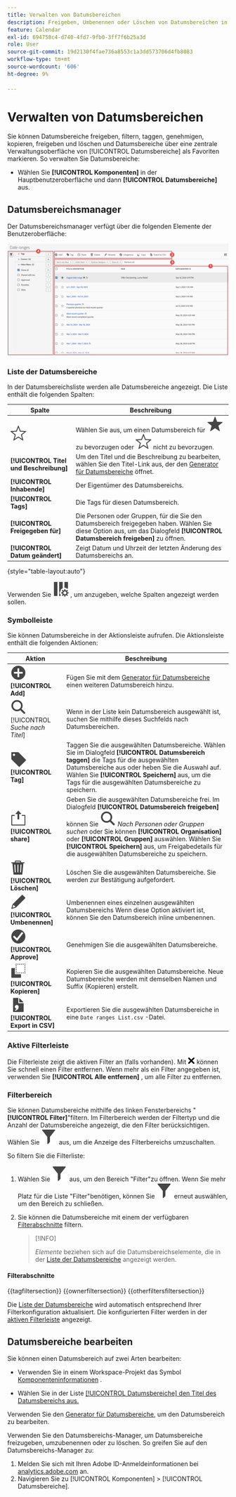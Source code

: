 ```yaml
---
title: Verwalten von Datumsbereichen
description: Freigeben, Umbenennen oder Löschen von Datumsbereichen in Analysis Workspace.
feature: Calendar
exl-id: 694758c4-d740-4fd7-9fb0-3ff7f6b25a3d
role: User
source-git-commit: 19d2130f4fae736a8553c1a3dd573706d4fb8083
workflow-type: tm+mt
source-wordcount: '606'
ht-degree: 9%

---
```


# Verwalten von Datumsbereichen


Sie können Datumsbereiche freigeben, filtern, taggen, genehmigen, kopieren, freigeben und löschen und Datumsbereiche über eine zentrale Verwaltungsoberfläche von [!UICONTROL Datumsbereiche] als Favoriten markieren. So verwalten Sie Datumsbereiche:

* Wählen Sie **[!UICONTROL Komponenten]** in der Hauptbenutzeroberfläche und dann **[!UICONTROL Datumsbereiche]** aus.


## Datumsbereichsmanager

Der Datumsbereichsmanager verfügt über die folgenden Elemente der Benutzeroberfläche:

![Benutzeroberfläche für Datumsbereiche](assets/date-ranges-manager.png)

### Liste der Datumsbereiche

In der Datumsbereichsliste werden alle Datumsbereiche angezeigt. Die Liste enthält die folgenden Spalten:

| Spalte | Beschreibung |
| --- | --- | 
| ![StarOutline](/help/assets/icons/StarOutline.svg) | Wählen Sie aus, um einen Datumsbereich für ![Star](/help/assets/icons/Star.svg) zu bevorzugen oder ![StarOutline](/help/assets/icons/StarOutline.svg) nicht zu bevorzugen. |
| **[!UICONTROL Titel und Beschreibung]** | Um den Titel und die Beschreibung zu bearbeiten, wählen Sie den Titel-Link aus, der den [Generator für Datumsbereiche](/help/components/date-ranges/create.md#date-range-builder) öffnet. |
| **[!UICONTROL Inhabende]** | Der Eigentümer des Datumsbereichs. |
| **[!UICONTROL Tags]** | Die Tags für diesen Datumsbereich. |
| **[!UICONTROL Freigegeben für]** | Die Personen oder Gruppen, für die Sie den Datumsbereich freigegeben haben. Wählen Sie diese Option aus, um das Dialogfeld **[!UICONTROL Datumsbereich freigeben]** zu öffnen. |
| **[!UICONTROL Datum geändert]** | Zeigt Datum und Uhrzeit der letzten Änderung des Datumsbereichs an. |

{style="table-layout:auto"}

Verwenden Sie ![ColumnSetting](/help/assets/icons/ColumnSetting.svg) , um anzugeben, welche Spalten angezeigt werden sollen.

### Symbolleiste

Sie können Datumsbereiche in der Aktionsleiste aufrufen. Die Aktionsleiste enthält die folgenden Aktionen:

| Aktion | Beschreibung |
|---|---|
| ![AddCircle](/help/assets/icons/AddCircle.svg) **[!UICONTROL Add]** | Fügen Sie mit dem [Generator für Datumsbereiche](create.md#date-range-builder) einen weiteren Datumsbereich hinzu. |
| ![Suche](/help/assets/icons/Search.svg) [!UICONTROL *Suche nach Titel*] | Wenn in der Liste kein Datumsbereich ausgewählt ist, suchen Sie mithilfe dieses Suchfelds nach Datumsbereichen. |
| ![Beschriftung](/help/assets/icons/Label.svg) **[!UICONTROL Tag]** | Taggen Sie die ausgewählten Datumsbereiche. Wählen Sie im Dialogfeld **[!UICONTROL Datumsbereich taggen]** die Tags für die ausgewählten Datumsbereiche aus oder heben Sie die Auswahl auf. Wählen Sie **[!UICONTROL Speichern]** aus, um die Tags für die ausgewählten Datumsbereiche zu speichern. |
| ![share](/help/assets/icons/ShareLight.svg) **[!UICONTROL share]** | Geben Sie die ausgewählten Datumsbereiche frei. Im Dialogfeld **[!UICONTROL Datumsbereich freigeben]** können Sie ![Suchen](/help/assets/icons/Search.svg) *Nach Personen oder Gruppen suchen* oder Sie können **[!UICONTROL Organisation]** oder **[!UICONTROL Gruppen]** auswählen. Wählen Sie **[!UICONTROL Speichern]** aus, um Freigabedetails für die ausgewählten Datumsbereiche zu speichern. |
| ![Löschen](/help/assets/icons/Delete.svg) **[!UICONTROL Löschen]** | Löschen Sie die ausgewählten Datumsbereiche. Sie werden zur Bestätigung aufgefordert. |
| ![Bearbeiten](/help/assets/icons/Edit.svg) **[!UICONTROL Umbenennen]** | Umbenennen eines einzelnen ausgewählten Datumsbereichs Wenn diese Option aktiviert ist, können Sie den Datumsbereich inline umbenennen. |
| ![CheckmarkCircle](/help/assets/icons/CheckmarkCircle.svg) **[!UICONTROL Approve]** | Genehmigen Sie die ausgewählten Datumsbereiche. |
| ![Kopieren](/help/assets/icons/Copy.svg) **[!UICONTROL Kopieren]** | Kopieren Sie die ausgewählten Datumsbereiche. Neue Datumsbereiche werden mit demselben Namen und Suffix (Kopieren) erstellt. |
| ![FileCSV](/help/assets/icons/FileCSV.svg) **[!UICONTROL Export in CSV]** | Exportieren Sie die ausgewählten Datumsbereiche in eine `Date ranges List.csv` -Datei. |

### Aktive Filterleiste

Die Filterleiste zeigt die aktiven Filter an (falls vorhanden). Mit ![CrossSize75](/help/assets/icons/CrossSize75.svg) können Sie schnell einen Filter entfernen. Wenn mehr als ein Filter angegeben ist, verwenden Sie **[!UICONTROL Alle entfernen]** , um alle Filter zu entfernen.

### Filterbereich

Sie können Datumsbereiche mithilfe des linken Fensterbereichs &quot;**[!UICONTROL Filter]**&quot;filtern. Im Filterbereich werden der Filtertyp und die Anzahl der Datumsbereiche angezeigt, die den Filter berücksichtigen. Wählen Sie ![Filter](/help/assets/icons/Filter.svg) aus, um die Anzeige des Filterbereichs umzuschalten.

So filtern Sie die Filterliste:

1. Wählen Sie ![Filter](/help/assets/icons/Filter.svg) aus, um den Bereich &quot;Filter&quot;zu öffnen. Wenn Sie mehr Platz für die Liste &quot;Filter&quot;benötigen, können Sie ![Filter](/help/assets/icons/Filter.svg) erneut auswählen, um den Bereich zu schließen.
1. Sie können die Datumsbereiche mit einem der verfügbaren [Filterabschnitte](#filter-sections) filtern.

   >[!INFO]
   >
   >*Elemente* beziehen sich auf die Datumsbereichselemente, die in der [Liste der Datumsbereiche](#date-ranges-list) angezeigt werden.
   > 

#### Filterabschnitte

{{tagfiltersection}}
{{ownerfiltersection}}
{{otherfiltersfiltersection}}


Die [Liste der Datumsbereiche](#date-ranges-list) wird automatisch entsprechend Ihrer Filterkonfiguration aktualisiert. Die konfigurierten Filter werden in der [aktiven Filterleiste](#active-filter-bar) angezeigt.


## Datumsbereiche bearbeiten

Sie können einen Datumsbereich auf zwei Arten bearbeiten:

* Verwenden Sie in einem Workspace-Projekt das Symbol [Komponenteninformationen](/help/components/use-components-in-workspace.md#component-info) .

* Wählen Sie in der Liste [[!UICONTROL Datumsbereiche] den Titel des Datumsbereichs aus.](#date-ranges-list)

Verwenden Sie den [Generator für Datumsbereiche](/help/components/date-ranges/create.md#date-range-builder), um den Datumsbereich zu bearbeiten.




Verwenden Sie den Datumsbereichs-Manager, um Datumsbereiche freizugeben, umzubenennen oder zu löschen. So greifen Sie auf den Datumsbereichs-Manager zu:

1. Melden Sie sich mit Ihren Adobe ID-Anmeldeinformationen bei [analytics.adobe.com](https://analytics.adobe.com) an.
1. Navigieren Sie zu [!UICONTROL Komponenten] > [!UICONTROL Datumsbereiche].


<!--

## Interface

![Date Ranges with Example range highlighted.](../assets/date-range-ui.png)

The date range manager includes the following options:

* **Add**: Create a new date range. See [create a date range](create.md) for more information.
* **Search by title**: Search for a date range by title. Results are filtered based on text entered here.
* **Filter**: Filter date ranges using the left column. You can filter by custom tag, owner, created by you, your favorites, approved, or shared with you. You can also search for desired filters.
* **Favorite**: Click the ![star](../assets/star.png) icon next to a date range to add it to your favorites.
* **Customize columns**: Click the ![columns](../assets/columns.png) icon to show or hide columns in the date range manager.

Click the checkbox next to one or more date ranges for more options.

* **Tag**: Apply a tag to all selected date ranges. Tags help you organize date ranges, and let you filter them using the left column.
* **Share**: Share a date range to other Experience Cloud users. If you are a product administrator, you can also share to the entire organization or groups. Date ranges that are shared to other users in your organization include a ![shared](../assets/shared.png) icon next to the title.
* **Delete**: Permanently delete the selected date range(s).
* **Rename**: If a single date range is selected, you can change its title.
* **Approve**: If you are a product admin, you can add a stamp of approval to a date range. Approved date ranges inform users in your organization that they are 'official', differentiating them from date ranges created by other users in your organization. Approved date ranges include a ![approved](../assets/approved.png) icon next to the title.
* **Unapprove**: If you are a product admin and select a date range that is already approved, you can unapprove it.
* **Copy**: Create a copy of the selected date range(s). Copying date ranges appends `(Copy)` to the end of the title of the newly copied date range(s).
* **Export to CSV**: Exports all selected date ranges into a CSV file. Columns in the resulting CSV file include all visible columns in the date range manager.
-->